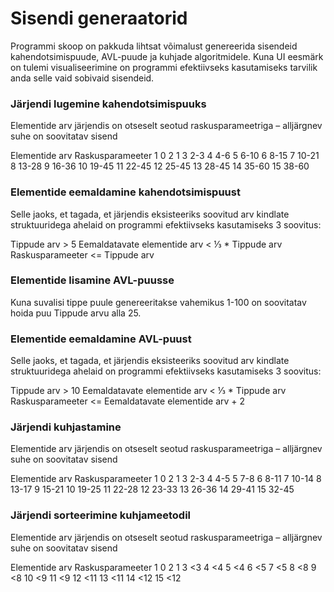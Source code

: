 # Sisendi generaatorid

Programmi skoop on pakkuda lihtsat võimalust genereerida sisendeid kahendotsimispuude, AVL-puude ja kuhjade algoritmidele. Kuna UI eesmärk on tulemi visualiseerimine on programmi efektiivseks kasutamiseks tarvilik anda selle vaid sobivaid sisendeid.

### Järjendi lugemine kahendotsimispuuks

Elementide arv järjendis on otseselt seotud raskusparameetriga – alljärgnev suhe on soovitatav sisend

Elementide arv		Raskusparameeter
1				0
2				1
3				2-3
4				4-6
5				6-10
6				8-15
7				10-21
8				13-28
9				16-36
10			19-45
11			22-45
12			25-45
13			28-45
14			35-60
15			38-60

### Elementide eemaldamine kahendotsimispuust

Selle jaoks, et tagada, et järjendis eksisteeriks soovitud arv kindlate struktuuridega ahelaid on programmi efektiivseks kasutamiseks 3 soovitus:

Tippude arv > 5
Eemaldatavate elementide arv < ⅓ * Tippude arv
Raskusparameeter <= Tippude arv

### Elementide lisamine AVL-puusse

Kuna suvalisi tippe puule genereeritakse vahemikus 1-100 on soovitatav hoida puu Tippude arvu alla 25.

### Elementide eemaldamine AVL-puust

Selle jaoks, et tagada, et järjendis eksisteeriks soovitud arv kindlate struktuuridega ahelaid on programmi efektiivseks kasutamiseks 3 soovitus:

Tippude arv > 10
Eemaldatavate elementide arv < ⅓ * Tippude arv
Raskusparameeter <= Eemaldatavate elementide arv + 2

### Järjendi kuhjastamine
Elementide arv järjendis on otseselt seotud raskusparameetriga – alljärgnev suhe on soovitatav sisend

Elementide arv		Raskusparameeter
1				0
2				1
3				2-3
4				4-5
5				7-8
6				8-11
7				10-14
8				13-17
9				15-21
10			19-25
11			22-28
12			23-33
13			26-36
14			29-41
15			32-45

### Järjendi sorteerimine kuhjameetodil

Elementide arv järjendis on otseselt seotud raskusparameetriga – alljärgnev suhe on soovitatav sisend

Elementide arv		Raskusparameeter
1				0
2				1
3				<3
4				<4
5				<4
6				<5
7				<5
8				<8
9				<8
10			<9
11			<9
12			<11
13			<11
14			<12
15			<12


